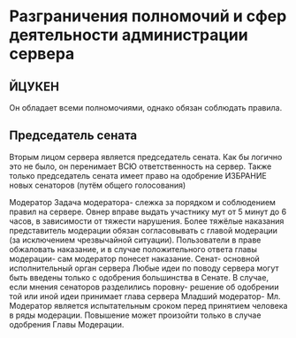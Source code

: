 # Разграничения полномочий и сфер деятельности администрации сервера

## ЙЦУКЕН
Он обладает всеми полномочиями, однако обязан соблюдать правила.

## Председатель сената
Вторым лицом сервера является председатель сената. Как бы логично это не было, он перенимает ВСЮ ответственность на сервер. Также только председатель сената имеет право на одобрение ИЗБРАНИЕ новых сенаторов (путём общего голосования)

Модератор
Задача модератора- слежка за порядком и соблюдением правил на сервере. Овнер вправе выдать участнику мут от 5 минут до 6 часов, в зависимости от тяжести нарушения. Более тяжёлые наказания представитель модерации обязан согласовывать с главой модерации (за исключением чрезвычайной ситуации). Пользователи в праве обжаловать наказание, и в случае положительного ответа главы модерации- сам модератор понесет наказание. 
Сенат- основной исполнительный орган сервера Любые идеи по поводу сервера могут быть введены только с одобрения большинства в Сенате. В случае, если мнения сенаторов разделились поровну- решение об одобрении той или иной идеи принимает глава сервера
Младший модератор- Мл. Модератор является испытательным сроком перед принятием человека в ряды модерации. Повышение может произойти только в случае одобрения Главы Модерации. 

